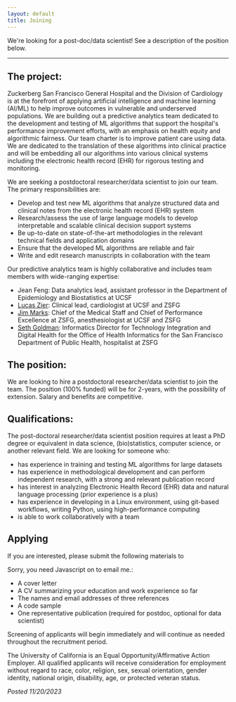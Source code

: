 ```yaml
---
layout: default
title: Joining
---
```


We're looking for a post-doc/data scientist! See a description of the position below.

-------

## The project:
Zuckerberg San Francisco General Hospital and the Division of Cardiology is at the forefront of applying artificial intelligence and machine learning (AI/ML) to help improve outcomes in vulnerable and underserved populations.
We are building out a predictive analytics team dedicated to the development and testing of ML algorithms that support the hospital's performance improvement efforts, with an emphasis on health equity and algorithmic fairness.
Our team charter is to improve patient care using data.
We are dedicated to the translation of these algorithms into clinical practice and will be embedding all our algorithms into various clinical systems including the electronic health record (EHR) for rigorous testing and monitoring.

We are seeking a postdoctoral researcher/data scientist to join our team.
The primary responsibilities are:
* Develop and test new ML algorithms that analyze structured data and clinical notes from the electronic health record (EHR) system
* Research/assess the use of large language models to develop interpretable and scalable clinical decision support systems
* Be up-to-date on state-of-the-art methodologies in the relevant technical fields and application domains
* Ensure that the developed ML algorithms are reliable and fair
* Write and edit research manuscripts in collaboration with the team

Our predictive analytics team is highly collaborative and includes team members with wide-ranging expertise:
* Jean Feng: Data analytics lead, assistant professor in the Department of Epidemiology and Biostatistics at UCSF
* [Lucas Zier](https://profiles.ucsf.edu/lucas.zier): Clinical lead, cardiologist at UCSF and ZSFG
* [Jim Marks](https://sfghf.org/team/james-d-marks-md-phd/): Chief of the Medical Staff and Chief of Performance Excellence at ZSFG, anesthesiologist at UCSF and ZSFG
* [Seth Goldman](https://profiles.ucsf.edu/seth.goldman): Informatics Director for Technology Integration and Digital Health for the Office of Health Informatics for the San Francisco Department of Public Health, hospitalist at ZSFG

## The position:
We are looking to hire a postdoctoral researcher/data scientist to join the team.
The position (100% funded) will be for 2-years, with the possibility of extension.
Salary and benefits are competitive.

## Qualifications:
The post-doctoral researcher/data scientist position requires at least a PhD degree or equivalent in data science, (bio)statistics, computer science, or another relevant field.
We are looking for someone who:
* has experience in training and testing ML algorithms for large datasets
* has experience in methodological development and can perform independent research, with a strong and relevant publication record
* has interest in analyzing Electronic Health Record (EHR) data and natural language processing (prior experience is a plus)
* has experience in developing in a Linux environment, using git-based workflows, writing Python, using high-performance computing
* is able to work collaboratively with a team

## Applying
If you are interested, please submit the following materials to
<script type="text/javascript" language="javascript">
<!--
// Email obfuscator script 2.1 by Tim Williams, University of Arizona
// Random encryption key feature coded by Andrew Moulden
// This code is freeware provided these four comment lines remain intact
// A wizard to generate this code is at http://www.jottings.com/obfuscator/
{ coded = "chGo.thop@wgUt.hOw"
  key = "gHd4waxXhlYItNrmPkp7OQsG52j86EySC1W0ni9bUqzJcFRBuMVDeKoTfvAL3Z"
  shift=coded.length
  link=""
  for (i=0; i<coded.length; i++) {
    if (key.indexOf(coded.charAt(i))==-1) {
      ltr = coded.charAt(i)
      link += (ltr)
    }
    else {
      ltr = (key.indexOf(coded.charAt(i))-shift+key.length) % key.length
      link += (key.charAt(ltr))
    }
  }
document.write("<a href='mailto:"+link+"'>"+link+"</a>")
}
//-->
</script><noscript>Sorry, you need Javascript on to email me.</noscript>:
* A cover letter
* A CV summarizing your education and work experience so far
* The names and email addresses of three references
* A code sample
* One representative publication (required for postdoc, optional for data scientist)


Screening of applicants will begin immediately and will continue as needed throughout the recruitment period.


The University of California is an Equal Opportunity/Affirmative Action Employer. All qualified applicants will receive consideration for employment without regard to race, color, religion, sex, sexual orientation, gender identity, national origin, disability, age, or protected veteran status.

*Posted 11/20/2023*
